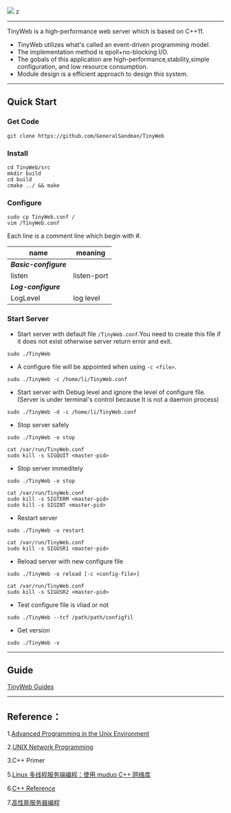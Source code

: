 ![](TinyWeb_logo.png)
z

----------------

TinyWeb is a high-performance web server which is based on C++11.

- TinyWeb utilizes what's called an event-driven programming model.
- The implementation method is epoll+no-blocking I/O.
- The gobals of this application are high-performance,stability,simple configuration,
and low resource consumption.
- Module design is a efficient approach to design this system.

---------------------

## Quick Start

### Get Code
```
git clone https://github.com/GeneralSandman/TinyWeb
```

### Install
```
cd TinyWeb/src
mkdir build
cd build
cmake ../ && make
```

### Configure
```
sudo cp TinyWeb.conf /
vim /TinyWeb.conf
```

Each line is a comment line which begin with #.

|name|meaning|
|-|-|
|***Basic-configure***|
|listen|listen-port|
|***Log-configure***|
|LogLevel|log level|


### Start Server

- Start server with default file ```/TinyWeb.conf```.You need to create this file if it does not exist otherwise server return error and exit.

```
sudo ./TinyWeb
```

- A configure file will be appointed when using ```-c <file>```.

```
sudo ./TinyWeb -c /home/li/TinyWeb.conf
```

- Start server with Debug level and ignore the level of configure file.(Server is under terminal's control because It is not a daemon process)

```
sudo ./TinyWeb -d -c /home/li/TinyWeb.conf
```

- Stop server safely
```
sudo ./TinyWeb -o stop

cat /var/run/TinyWeb.conf
sudo kill -s SIGQUIT <master-pid> 
```

- Stop server immeditely
```
sudo ./TinyWeb -o stop

cat /var/run/TinyWeb.conf
sudo kill -s SIGTERM <master-pid> 
sudo kill -s SIGINT <master-pid> 
```

- Restart server
```
sudo ./TinyWeb -o restart

cat /var/run/TinyWeb.conf
sudo kill -s SIGUSR1 <master-pid> 
```

- Reload server with new configure file
```
sudo ./TinyWeb -o reload [-c <config-file>]

cat /var/run/TinyWeb.conf
sudo kill -s SIGUSR2 <master-pid> 
```

- Test configure file is vliad or not
```
sudo ./TinyWeb --tcf /path/path/configfil
```

- Get version
```
sudo ./TinyWeb -v
```

---------------------

## Guide
[TinyWeb Guides](http://www.dissigil.cn/TinyWeb-0/)


--------------


## Reference：

1.[Advanced Programming in the Unix Environment](https://en.wikipedia.org/wiki/Advanced_Programming_in_the_Unix_Environment)

2.[UNIX Network Programming](https://en.wikipedia.org/wiki/UNIX_Network_Programming)

3.C++ Primer

5.[Linux 多线程服务端编程：使用 muduo C++ 网络库](https://github.com/chenshuo/documents)

6.[C++ Reference](http://en.cppreference.com/w/cpp)

7.[高性能服务器编程](http://blog.csdn.net/column/details/high-perf-network.html)
